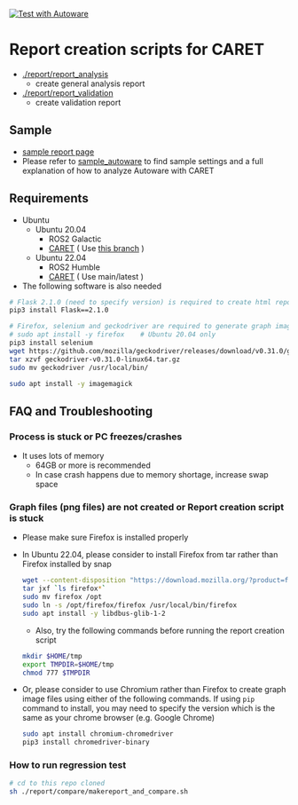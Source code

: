 [![Test with Autoware](https://github.com/tier4/CARET_report/actions/workflows/test_autoware.yaml/badge.svg)](https://github.com/tier4/CARET_report/actions/workflows/test_autoware.yaml)

# Report creation scripts for CARET

- [./report/report_analysis](./report/report_analysis)
  - create general analysis report
- [./report/report_validation](./report/report_validation)
  - create validation report

## Sample

- [sample report page](https://tier4.github.io/CARET_report/)
- Please refer to [sample_autoware](./sample_autoware) to find sample settings and a full explanation of how to analyze Autoware with CARET

## Requirements

- Ubuntu
  - Ubuntu 20.04
    - ROS2 Galactic
    - [CARET](https://github.com/tier4/caret) ( Use [this branch](https://github.com/tier4/caret/tree/galactic) )
  - Ubuntu 22.04
    - ROS2 Humble
    - [CARET](https://github.com/tier4/caret) ( Use main/latest )
- The following software is also needed

```sh
# Flask 2.1.0 (need to specify version) is required to create html report pages
pip3 install Flask==2.1.0

# Firefox, selenium and geckodriver are required to generate graph image files
# sudo apt install -y firefox    # Ubuntu 20.04 only
pip3 install selenium
wget https://github.com/mozilla/geckodriver/releases/download/v0.31.0/geckodriver-v0.31.0-linux64.tar.gz
tar xzvf geckodriver-v0.31.0-linux64.tar.gz
sudo mv geckodriver /usr/local/bin/

sudo apt install -y imagemagick
```

## FAQ and Troubleshooting

### Process is stuck or PC freezes/crashes

- It uses lots of memory
  - 64GB or more is recommended
  - In case crash happens due to memory shortage, increase swap space

### Graph files (png files) are not created or Report creation script is stuck

- Please make sure Firefox is installed properly
- In Ubuntu 22.04, please consider to install Firefox from tar rather than Firefox installed by snap

  ```sh
  wget --content-disposition "https://download.mozilla.org/?product=firefox-latest-ssl&os=linux64&lang=en-US"
  tar jxf `ls firefox*`
  sudo mv firefox /opt
  sudo ln -s /opt/firefox/firefox /usr/local/bin/firefox
  sudo apt install -y libdbus-glib-1-2
  ```

  - Also, try the following commands before running the report creation script

  ```sh
  mkdir $HOME/tmp
  export TMPDIR=$HOME/tmp
  chmod 777 $TMPDIR
  ```

- Or, please consider to use Chromium rather than Firefox to create graph image files using either of the following commands. If using `pip` command to install, you may need to specify the version which is the same as your chrome browser (e.g. Google Chrome)

  ```sh
  sudo apt install chromium-chromedriver
  pip3 install chromedriver-binary
  ```

### How to run regression test

```sh
# cd to this repo cloned
sh ./report/compare/makereport_and_compare.sh
```

